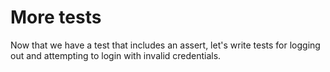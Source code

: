 # More tests
Now that we have a test that includes an assert, let's write tests for logging out and attempting to login with invalid credentials.
